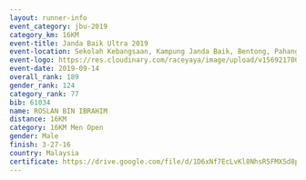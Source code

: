 ```yaml
---
layout: runner-info 
event_category: jbu-2019 
category_km: 16KM 
event-title: Janda Baik Ultra 2019 
event-location: Sekolah Kebangsaan, Kampung Janda Baik, Bentong, Pahang, Malaysia 
event-logo: https://res.cloudinary.com/raceyaya/image/upload/v1569217009/logo/janda-baik_vch1pc.jpg 
event-date: 2019-09-14
overall_rank: 189
gender_rank: 124
category_rank: 77
bib: 61034
name: ROSLAN BIN IBRAHIM
distance: 16KM
category: 16KM Men Open
gender: Male
finish: 3-27-16
country: Malaysia
certificate: https://drive.google.com/file/d/1D6xNf7EcLvKl8NhsR5FMX5d8pztbfrcz/view?usp=sharing
---
```

